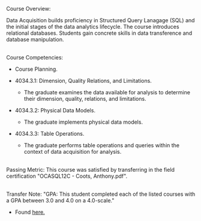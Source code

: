 Course Overview:

Data Acquisition builds proficiency in Structured Query Lanagage (SQL) and the initial stages of the data analytics lifecycle. The course introduces relational databases. Students gain concrete skills in data transference and database manipulation.
<br/><br />

Course Competencies:

- Course Planning.

- 4034.3.1: Dimension, Quality Relations, and Limitations.
	- The graduate examines the data available for analysis to determine their dimension, quality, relations, and limitations.

- 4034.3.2: Physical Data Models.
	- The graduate implements physical data models.

- 4034.3.3: Table Operations.
	- The graduate performs table operations and queries within the context of data acquisition for analysis.
<br /><br />

Passing Metric:
This course was satisfied by transferring in the field certification "OCASQL12C - Coots, Anthony.pdf".
<br /><br />

Transfer Note:
"GPA: This student completed each of the listed courses with a GPA between 3.0 and 4.0 on a 4.0-scale."
- Found [here.](https://www.wgu.edu/admissions/transfers.html)